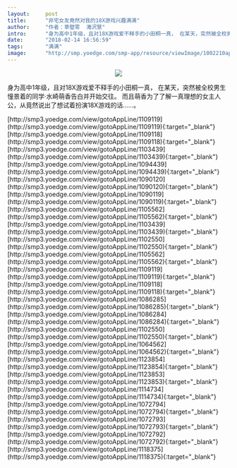 ```yaml
---
layout:     post
title:      "非宅女友竟然对我的18X游戏兴趣满满"
author:     "作者：草壁零  滝沢慧"
intro:      "身为高中1年级，且对18X游戏爱不释手的小田桐一真， 在某天，突然被全校男生憧景着的同学·水崎萌香告白并开始交往。 而且萌香为了了解一真理想的女主人公，从竟然说出了想试着扮演18X游戏的话……。"
date:       "2018-02-14 16:56:59"
tags:       "满满"
image:      "http://smp.yoedge.com/smp-app/resource/viewImage/1002210appline.png"
---
```

<div style="text-align: center">
<p><img src="http://smp.yoedge.com/smp-app/resource/viewImage/1002210appline.png"/></p>
</div>
<p class="post-meta">
<span>身为高中1年级，且对18X游戏爱不释手的小田桐一真， 在某天，突然被全校男生憧景着的同学·水崎萌香告白并开始交往。 而且萌香为了了解一真理想的女主人公，从竟然说出了想试着扮演18X游戏的话……。</span>
</p>
[http://smp3.yoedge.com/view/gotoAppLine/1109119](http://smp3.yoedge.com/view/gotoAppLine/1109119){:target="_blank"}
[http://smp3.yoedge.com/view/gotoAppLine/1109118](http://smp3.yoedge.com/view/gotoAppLine/1109118){:target="_blank"}
[http://smp3.yoedge.com/view/gotoAppLine/1103439](http://smp3.yoedge.com/view/gotoAppLine/1103439){:target="_blank"}
[http://smp3.yoedge.com/view/gotoAppLine/1094439](http://smp3.yoedge.com/view/gotoAppLine/1094439){:target="_blank"}
[http://smp3.yoedge.com/view/gotoAppLine/1090120](http://smp3.yoedge.com/view/gotoAppLine/1090120){:target="_blank"}
[http://smp3.yoedge.com/view/gotoAppLine/1090119](http://smp3.yoedge.com/view/gotoAppLine/1090119){:target="_blank"}
[http://smp3.yoedge.com/view/gotoAppLine/1105562](http://smp3.yoedge.com/view/gotoAppLine/1105562){:target="_blank"}
[http://smp3.yoedge.com/view/gotoAppLine/1103439](http://smp3.yoedge.com/view/gotoAppLine/1103439){:target="_blank"}
[http://smp3.yoedge.com/view/gotoAppLine/1102550](http://smp3.yoedge.com/view/gotoAppLine/1102550){:target="_blank"}
[http://smp3.yoedge.com/view/gotoAppLine/1105562](http://smp3.yoedge.com/view/gotoAppLine/1105562){:target="_blank"}
[http://smp3.yoedge.com/view/gotoAppLine/1109119](http://smp3.yoedge.com/view/gotoAppLine/1109119){:target="_blank"}
[http://smp3.yoedge.com/view/gotoAppLine/1109118](http://smp3.yoedge.com/view/gotoAppLine/1109118){:target="_blank"}
[http://smp3.yoedge.com/view/gotoAppLine/1086285](http://smp3.yoedge.com/view/gotoAppLine/1086285){:target="_blank"}
[http://smp3.yoedge.com/view/gotoAppLine/1086284](http://smp3.yoedge.com/view/gotoAppLine/1086284){:target="_blank"}
[http://smp3.yoedge.com/view/gotoAppLine/1102550](http://smp3.yoedge.com/view/gotoAppLine/1102550){:target="_blank"}
[http://smp3.yoedge.com/view/gotoAppLine/1064562](http://smp3.yoedge.com/view/gotoAppLine/1064562){:target="_blank"}
[http://smp3.yoedge.com/view/gotoAppLine/1123854](http://smp3.yoedge.com/view/gotoAppLine/1123854){:target="_blank"}
[http://smp3.yoedge.com/view/gotoAppLine/1123853](http://smp3.yoedge.com/view/gotoAppLine/1123853){:target="_blank"}
[http://smp3.yoedge.com/view/gotoAppLine/1114734](http://smp3.yoedge.com/view/gotoAppLine/1114734){:target="_blank"}
[http://smp3.yoedge.com/view/gotoAppLine/1072794](http://smp3.yoedge.com/view/gotoAppLine/1072794){:target="_blank"}
[http://smp3.yoedge.com/view/gotoAppLine/1072793](http://smp3.yoedge.com/view/gotoAppLine/1072793){:target="_blank"}
[http://smp3.yoedge.com/view/gotoAppLine/1072792](http://smp3.yoedge.com/view/gotoAppLine/1072792){:target="_blank"}
[http://smp3.yoedge.com/view/gotoAppLine/1118375](http://smp3.yoedge.com/view/gotoAppLine/1118375){:target="_blank"}


